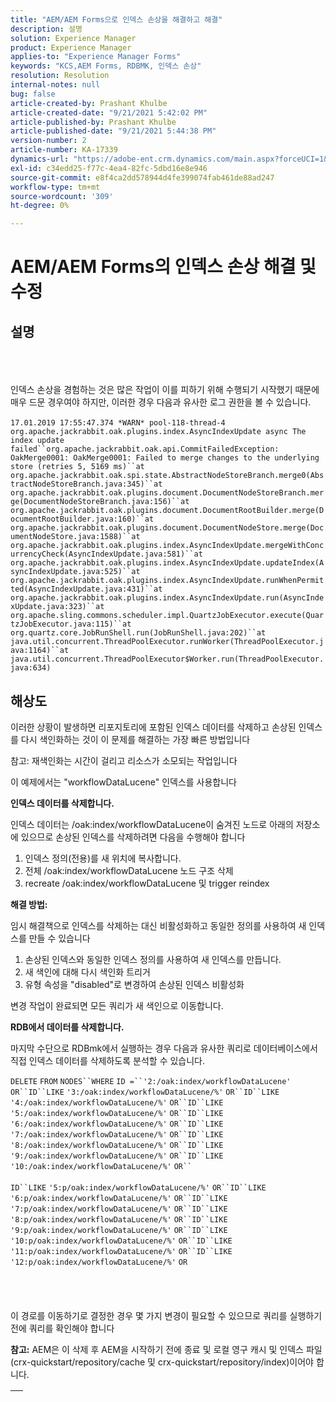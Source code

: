 ```yaml
---
title: "AEM/AEM Forms으로 인덱스 손상을 해결하고 해결"
description: 설명
solution: Experience Manager
product: Experience Manager
applies-to: "Experience Manager Forms"
keywords: "KCS,AEM Forms, RDBMK, 인덱스 손상"
resolution: Resolution
internal-notes: null
bug: false
article-created-by: Prashant Khulbe
article-created-date: "9/21/2021 5:42:02 PM"
article-published-by: Prashant Khulbe
article-published-date: "9/21/2021 5:44:38 PM"
version-number: 2
article-number: KA-17339
dynamics-url: "https://adobe-ent.crm.dynamics.com/main.aspx?forceUCI=1&pagetype=entityrecord&etn=knowledgearticle&id=13171039-031b-ec11-b6e6-000d3a34dd41"
exl-id: c34edd25-f77c-4ea4-82fc-5dbd16e8e946
source-git-commit: e8f4ca2dd578944d4fe399074fab461de88ad247
workflow-type: tm+mt
source-wordcount: '309'
ht-degree: 0%

---
```


# AEM/AEM Forms의 인덱스 손상 해결 및 수정

## 설명

<br><br><br>인덱스 손상을 경험하는 것은 많은 작업이 이를 피하기 위해 수행되기 시작했기 때문에 매우 드문 경우여야 하지만, 이러한 경우 다음과 유사한 로그 권한을 볼 수 있습니다.<br><br>`17.01.2019 17:55:47.374 *WARN* pool-118-thread-4 org.apache.jackrabbit.oak.plugins.index.AsyncIndexUpdate async The index update failed``org.apache.jackrabbit.oak.api.CommitFailedException: OakMerge0001: OakMerge0001: Failed to merge changes to the underlying store (retries 5, 5169 ms)``at org.apache.jackrabbit.oak.spi.state.AbstractNodeStoreBranch.merge0(AbstractNodeStoreBranch.java:345)``at org.apache.jackrabbit.oak.plugins.document.DocumentNodeStoreBranch.merge(DocumentNodeStoreBranch.java:156)``at org.apache.jackrabbit.oak.plugins.document.DocumentRootBuilder.merge(DocumentRootBuilder.java:160)``at org.apache.jackrabbit.oak.plugins.document.DocumentNodeStore.merge(DocumentNodeStore.java:1588)``at org.apache.jackrabbit.oak.plugins.index.AsyncIndexUpdate.mergeWithConcurrencyCheck(AsyncIndexUpdate.java:581)``at org.apache.jackrabbit.oak.plugins.index.AsyncIndexUpdate.updateIndex(AsyncIndexUpdate.java:525)``at org.apache.jackrabbit.oak.plugins.index.AsyncIndexUpdate.runWhenPermitted(AsyncIndexUpdate.java:431)``at org.apache.jackrabbit.oak.plugins.index.AsyncIndexUpdate.run(AsyncIndexUpdate.java:323)``at org.apache.sling.commons.scheduler.impl.QuartzJobExecutor.execute(QuartzJobExecutor.java:115)``at org.quartz.core.JobRunShell.run(JobRunShell.java:202)``at java.util.concurrent.ThreadPoolExecutor.runWorker(ThreadPoolExecutor.java:1164)``at java.util.concurrent.ThreadPoolExecutor$Worker.run(ThreadPoolExecutor.java:634)`

## 해상도


이러한 상황이 발생하면 리포지토리에 포함된 인덱스 데이터를 삭제하고 손상된 인덱스를 다시 색인화하는 것이 이 문제를 해결하는 가장 빠른 방법입니다

참고: 재색인화는 시간이 걸리고 리소스가 소모되는 작업입니다

이 예제에서는 &quot;workflowDataLucene&quot; 인덱스를 사용합니다

<b>인덱스 데이터를 삭제합니다. </b>

인덱스 데이터는 /oak:index/workflowDataLucene이 숨겨진 노드로 아래의 저장소에 있으므로 손상된 인덱스를 삭제하려면 다음을 수행해야 합니다

1. 인덱스 정의(전용)를 새 위치에 복사합니다.
2. 전체 /oak:index/workflowDataLucene 노드 구조 삭제
3. recreate /oak:index/workflowDataLucene 및 trigger reindex


<b>해결 방법:</b>

임시 해결책으로 인덱스를 삭제하는 대신 비활성화하고 동일한 정의를 사용하여 새 인덱스를 만들 수 있습니다

1. 손상된 인덱스와 동일한 인덱스 정의를 사용하여 새 인덱스를 만듭니다.
2. 새 색인에 대해 다시 색인화 트리거
3. 유형 속성을 &quot;disabled&quot;로 변경하여 손상된 인덱스 비활성화


변경 작업이 완료되면 모든 쿼리가 새 색인으로 이동합니다.

<b>RDB에서 데이터를 삭제합니다.</b>

마지막 수단으로 RDBmk에서 실행하는 경우 다음과 유사한 쿼리로 데이터베이스에서 직접 인덱스 데이터를 삭제하도록 분석할 수 있습니다.

`DELETE` `FROM` `NODES``WHERE`
`ID =``'2:/oak:index/workflowDataLucene'` `OR``ID``LIKE` `'3:/oak:index/workflowDataLucene/%'` `OR``ID``LIKE` `'4:/oak:index/workflowDataLucene/%'` `OR``ID``LIKE` `'5:/oak:index/workflowDataLucene/%'` `OR``ID``LIKE` `'6:/oak:index/workflowDataLucene/%'` `OR``ID``LIKE` `'7:/oak:index/workflowDataLucene/%'` `OR``ID``LIKE` `'8:/oak:index/workflowDataLucene/%'` `OR``ID``LIKE` `'9:/oak:index/workflowDataLucene/%'` `OR``ID``LIKE` `'10:/oak:index/workflowDataLucene/%'` `OR`` ` <br><br>`ID``LIKE` `'5:p/oak:index/workflowDataLucene/%'` `OR``ID``LIKE` `'6:p/oak:index/workflowDataLucene/%'` `OR``ID``LIKE` `'7:p/oak:index/workflowDataLucene/%'` `OR``ID``LIKE` `'8:p/oak:index/workflowDataLucene/%'` `OR``ID``LIKE` `'9:p/oak:index/workflowDataLucene/%'` `OR``ID``LIKE` `'10:p/oak:index/workflowDataLucene/%'` `OR``ID``LIKE` `'11:p/oak:index/workflowDataLucene/%'` `OR``ID``LIKE` `'12:p/oak:index/workflowDataLucene/%'` `OR`<br><br> <br><br><br>
이 경로를 이동하기로 결정한 경우 몇 가지 변경이 필요할 수 있으므로 쿼리를 실행하기 전에 쿼리를 확인해야 합니다

<b>참고:</b> AEM은 이 삭제 후 AEM을 시작하기 전에 종료 및 로컬 영구 캐시 및 인덱스 파일(crx-quickstart/repository/cache 및 crx-quickstart/repository/index)이어야 합니다.


|   |
| --- |
